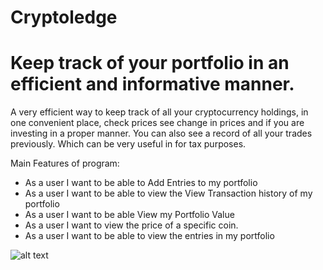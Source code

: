 # Cryptoledge

# Keep track of your portfolio in an efficient and informative manner.

A very efficient way to keep track of all your cryptocurrency holdings, in one convenient place, check prices see change in prices
and if you are investing in a proper manner. You can also see a record of all your trades previously. Which can be very useful in for tax purposes.

Main Features of program:
- As a user I want to be able to Add Entries to my portfolio
- As a user I want to be able to view the View Transaction history of my portfolio
- As a user I want to be able View my Portfolio Value
- As a user I want to view the price of a specific coin.
- As a user I want to be able to view the entries in my portfolio




![alt text](https://assets-global.website-files.com/5bc662b786ecfc12c8d29e0b/5d07c76a696bfc4b3cb88294_cryptocurrency.jpg "Logo Title Text 1")
